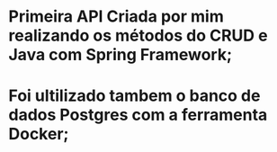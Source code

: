 # Primeira API Criada por mim realizando os métodos do CRUD e  Java com Spring Framework;
# Foi ultilizado tambem o banco de dados Postgres com a ferramenta Docker;
